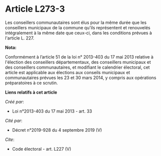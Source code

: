 # Article L273-3

Les conseillers communautaires sont élus pour la même durée que les conseillers municipaux de la commune qu'ils représentent
et renouvelés intégralement à la même date que ceux-ci, dans les conditions prévues à l'article L. 227.

**Nota:**

Conformément à l’article 51 de la loi n° 2013-403 du 17 mai 2013 relative à l'élection des conseillers départementaux, des
conseillers municipaux et des conseillers communautaires, et modifiant le calendrier électoral, cet article est applicable
aux élections aux conseils municipaux et communautaires prévues les 23 et 30 mars 2014, y compris aux opérations
préparatoires à ce scrutin.

**Liens relatifs à cet article**

_Créé par_:

  - Loi n°2013-403 du 17 mai 2013 - art. 33

_Cité par_:

  - Décret n°2019-928 du 4 septembre 2019 (V)

_Cite_:

  - Code électoral - art. L227 (V)
